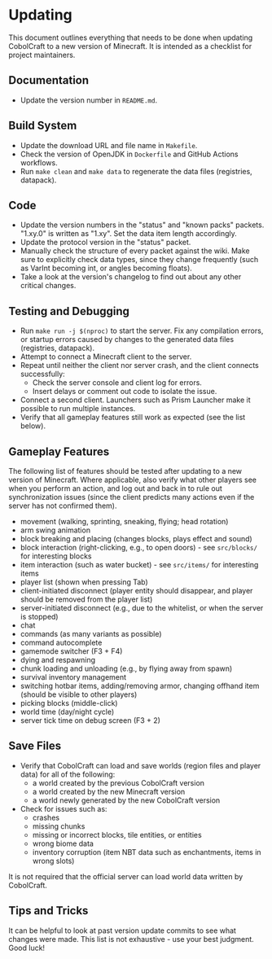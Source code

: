 # Updating

This document outlines everything that needs to be done when updating CobolCraft to a new version of Minecraft.
It is intended as a checklist for project maintainers.

## Documentation

* Update the version number in `README.md`.

## Build System

* Update the download URL and file name in `Makefile`.
* Check the version of OpenJDK in `Dockerfile` and GitHub Actions workflows.
* Run `make clean` and `make data` to regenerate the data files (registries, datapack).

## Code

* Update the version numbers in the "status" and "known packs" packets. "1.xy.0" is written as "1.xy".
    Set the data item length accordingly.
* Update the protocol version in the "status" packet.
* Manually check the structure of every packet against the wiki. Make sure to explicitly check data types, since they
    change frequently (such as VarInt becoming int, or angles becoming floats).
* Take a look at the version's changelog to find out about any other critical changes.

## Testing and Debugging

* Run `make run -j $(nproc)` to start the server. Fix any compilation errors, or startup errors caused by changes to
    the generated data files (registries, datapack).
* Attempt to connect a Minecraft client to the server.
* Repeat until neither the client nor server crash, and the client connects successfully:
    - Check the server console and client log for errors.
    - Insert delays or comment out code to isolate the issue.
* Connect a second client. Launchers such as Prism Launcher make it possible to run multiple instances.
* Verify that all gameplay features still work as expected (see the list below).

## Gameplay Features

The following list of features should be tested after updating to a new version of Minecraft.
Where applicable, also verify what other players see when you perform an action, and log out and back in to rule out
synchronization issues (since the client predicts many actions even if the server has not confirmed them).

* movement (walking, sprinting, sneaking, flying; head rotation)
* arm swing animation
* block breaking and placing (changes blocks, plays effect and sound)
* block interaction (right-clicking, e.g., to open doors) - see `src/blocks/` for interesting blocks
* item interaction (such as water bucket) - see `src/items/` for interesting items
* player list (shown when pressing Tab)
* client-initiated disconnect (player entity should disappear, and player should be removed from the player list)
* server-initiated disconnect (e.g., due to the whitelist, or when the server is stopped)
* chat
* commands (as many variants as possible)
* command autocomplete
* gamemode switcher (F3 + F4)
* dying and respawning
* chunk loading and unloading (e.g., by flying away from spawn)
* survival inventory management
* switching hotbar items, adding/removing armor, changing offhand item (should be visible to other players)
* picking blocks (middle-click)
* world time (day/night cycle)
* server tick time on debug screen (F3 + 2)

## Save Files

* Verify that CobolCraft can load and save worlds (region files and player data) for all of the following:
    - a world created by the previous CobolCraft version
    - a world created by the new Minecraft version
    - a world newly generated by the new CobolCraft version
* Check for issues such as:
    - crashes
    - missing chunks
    - missing or incorrect blocks, tile entities, or entities
    - wrong biome data
    - inventory corruption (item NBT data such as enchantments, items in wrong slots)

It is not required that the official server can load world data written by CobolCraft.

## Tips and Tricks

It can be helpful to look at past version update commits to see what changes were made.
This list is not exhaustive - use your best judgment. Good luck!
